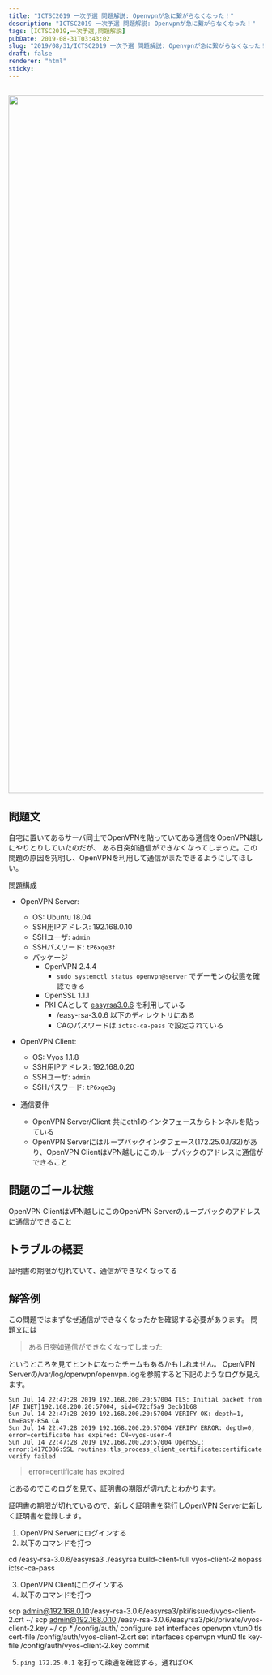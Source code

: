 ```yaml
---
title: "ICTSC2019 一次予選 問題解説: Openvpnが急に繋がらなくなった！"
description: "ICTSC2019 一次予選 問題解説: Openvpnが急に繋がらなくなった！"
tags: [ICTSC2019,一次予選,問題解説]
pubDate: 2019-08-31T03:43:02
slug: "2019/08/31/ICTSC2019 一次予選 問題解説: Openvpnが急に繋がらなくなった！"
draft: false
renderer: "html"
sticky: 
---
```


<h2 data-line="87"></h2>
<p><img decoding="async" loading="lazy" class="aligncenter wp-image-2886 size-full" src="/images/wp/2019/08/5d5f462e7d0166005b428792.png.webp" alt="" width="2320" height="1376" /></p>
<h2 id="%E5%95%8F%E9%A1%8C%E6%96%87-2" class="code-line revision-head" data-line="87">問題文 <span class="revision-head-edit-button"> <i class="icon-note"></i></span></h2>
<p class="code-line" data-line="88">自宅に置いてあるサーバ同士でOpenVPNを貼っていてある通信をOpenVPN越しにやりとりしていたのだが、 ある日突如通信ができなくなってしまった。この問題の原因を究明し、OpenVPNを利用して通信がまたできるようにしてほしい。</p>
<p class="code-line" data-line="91">問題構成</p>
<ul>
<li class="code-line" data-line="92">
<p class="code-line" data-line="92">OpenVPN Server:</p>
<ul>
<li class="code-line" data-line="93">OS: Ubuntu 18.04</li>
<li class="code-line" data-line="94">SSH用IPアドレス: 192.168.0.10</li>
<li class="code-line" data-line="95">SSHユーザ: <code>admin</code></li>
<li class="code-line" data-line="96">SSHパスワード: <code>tP6xqe3f</code></li>
<li class="code-line" data-line="97">パッケージ
<ul>
<li class="code-line" data-line="98">OpenVPN 2.4.4
<ul>
<li class="code-line" data-line="99"><code>sudo systemctl status openvpn@server</code> でデーモンの状態を確認できる</li>
</ul>
</li>
<li class="code-line" data-line="100">OpenSSL 1.1.1</li>
<li class="code-line" data-line="101">PKI CAとして <a href="https://github.com/OpenVPN/easy-rsa">easyrsa3.0.6</a> を利用している
<ul>
<li class="code-line" data-line="102">/easy-rsa-3.0.6 以下のディレクトリにある</li>
<li class="code-line" data-line="103">CAのパスワードは <code>ictsc-ca-pass</code> で設定されている</li>
</ul>
</li>
</ul>
</li>
</ul>
</li>
<li class="code-line" data-line="104">
<p class="code-line" data-line="104">OpenVPN Client:</p>
<ul>
<li class="code-line" data-line="105">OS: Vyos 1.1.8</li>
<li class="code-line" data-line="106">SSH用IPアドレス: 192.168.0.20</li>
<li class="code-line" data-line="107">SSHユーザ: <code>admin</code></li>
<li class="code-line" data-line="108">SSHパスワード: <code>tP6xqe3g</code></li>
</ul>
</li>
<li class="code-line" data-line="110">
<p class="code-line" data-line="110">通信要件</p>
<ul>
<li class="code-line" data-line="111">OpenVPN Server/Client 共にeth1のインタフェースからトンネルを貼っている</li>
<li class="code-line" data-line="112">OpenVPN Serverにはループバックインタフェース(172.25.0.1/32)があり、OpenVPN ClientはVPN越しにこのループバックのアドレスに通信ができること</li>
</ul>
</li>
</ul>
<h2 id="%E5%95%8F%E9%A1%8C%E3%81%AE%E3%82%B4%E3%83%BC%E3%83%AB%E7%8A%B6%E6%85%8B" class="code-line revision-head" data-line="114">問題のゴール状態 <span class="revision-head-edit-button"> <i class="icon-note"></i></span></h2>
<p class="code-line" data-line="115">OpenVPN ClientはVPN越しにこのOpenVPN Serverのループバックのアドレスに通信ができること</p>
<h2 id="%E3%83%88%E3%83%A9%E3%83%96%E3%83%AB%E3%81%AE%E6%A6%82%E8%A6%81" class="code-line revision-head" data-line="117">トラブルの概要 <span class="revision-head-edit-button"> <i class="icon-note"></i></span></h2>
<p class="code-line" data-line="118">証明書の期限が切れていて、通信ができなくなってる</p>
<h2 id="%E8%A7%A3%E7%AD%94%E4%BE%8B" class="code-line revision-head" data-line="120">解答例 <span class="revision-head-edit-button"> <i class="icon-note"></i></span></h2>
<p class="code-line" data-line="121">この問題ではまずなぜ通信ができなくなったかを確認する必要があります。 問題文には</p>
<blockquote class="code-line" data-line="124">
<p class="code-line" data-line="124">ある日突如通信ができなくなってしまった</p>
</blockquote>
<p class="code-line" data-line="126">というところを見てヒントになったチームもあるかもしれません。 OpenVPN Serverの/var/log/openvpn/openvpn.logを参照すると下記のようなログが見えます。</p>
<pre class="hljs hljs-no-border"><code>Sun Jul 14 22:47:28 2019 192.168.200.20:57004 TLS: Initial packet from [AF_INET]192.168.200.20:57004, sid=672cf5a9 3ecb1b68
Sun Jul 14 22:47:28 2019 192.168.200.20:57004 VERIFY OK: depth=1, CN=Easy-RSA CA
Sun Jul 14 22:47:28 2019 192.168.200.20:57004 VERIFY ERROR: depth=0, error=certificate has expired: CN=vyos-user-4
Sun Jul 14 22:47:28 2019 192.168.200.20:57004 OpenSSL: error:1417C086:SSL routines:tls_process_client_certificate:certificate verify failed
</code></pre>
<blockquote class="code-line" data-line="136">
<p class="code-line" data-line="136">error=certificate has expired</p>
</blockquote>
<p class="code-line" data-line="138">とあるのでこのログを見て、証明書の期限が切れたとわかります。</p>
<p class="code-line" data-line="140">証明書の期限が切れているので、新しく証明書を発行しOpenVPN Serverに新しく証明書を登録します。</p>
<ol>
<li class="code-line" data-line="142">OpenVPN Serverにログインする</li>
<li class="code-line" data-line="143">以下のコマンドを打つ</li>
</ol>
<p class="code-line" data-line="146">cd /easy-rsa-3.0.6/easyrsa3 ./easyrsa build-client-full vyos-client-2 nopass ictsc-ca-pass</p>
<ol start="3">
<li class="code-line" data-line="150">OpenVPN Clientにログインする</li>
<li class="code-line" data-line="151">以下のコマンドを打つ</li>
</ol>
<p class="code-line" data-line="153">scp <a href="mailto:admin@192.168.0.10">admin@192.168.0.10</a>:/easy-rsa-3.0.6/easyrsa3/pki/issued/vyos-client-2.crt ~/ scp <a href="mailto:admin@192.168.0.10">admin@192.168.0.10</a>:/easy-rsa-3.0.6/easyrsa3/pki/private/vyos-client-2.key ~/ cp * /config/auth/ configure set interfaces openvpn vtun0 tls cert-file /config/auth/vyos-client-2.crt set interfaces openvpn vtun0 tls key-file /config/auth/vyos-client-2.key commit</p>
<ol start="5">
<li class="code-line" data-line="161"><code>ping 172.25.0.1</code> を打って疎通を確認する。通ればOK</li>
</ol>
<h2 id="%E8%AC%9B%E8%A9%95" class="code-line revision-head" data-line="163"></h2>
